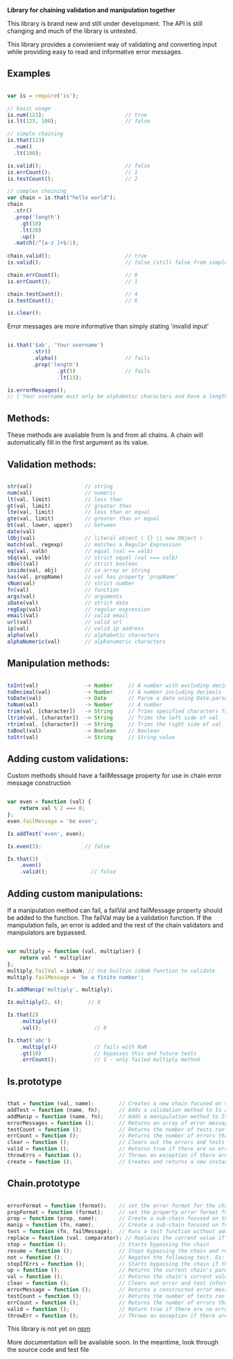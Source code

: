 **Library for chaining validation and manipulation together**

This library is brand new and still under development. The API is still
changing and much of the library is untested.

This library provides a convienient way of validating and converting input
while providing easy to read and informative error messages.

## Examples

```javascript

var is = require('is');

// basic usage
is.num(123);                          // true
is.lt(123, 100);                      // false

// simple chaining
is.that(123)
  .num()
  .lt(100);

is.valid();                           // false
is.errCount();                        // 1
is.testCount();                       // 2

// complex chaining
var chain = is.that("hello world");
chain
  .str()
  .prop('length')
    .gt(10)
    .lt(20)
    .up()
  .match(/^[a-z ]+$/i);
  
chain.valid();                        // true
is.valid();                           // false (still false from simple chaining example)

chain.errCount();                     // 0
is.errCount();                        // 1

chain.testCount();                    // 4
is.testCount();                       // 6

is.clear();

```

Error messages are more informative than simply stating 'invalid input'

```javascript

is.that('$ab', 'Your username')
        .str()
        .alpha()                      // fails
        .prop('length')
                .gt(5)                // fails
                .lt(15);

is.errorMessages();
// ['Your username must only be alphabetic characters and have a length which must be greater than 5']

```

## Methods:

These methods are available from Is and from all chains. A chain will automatically fill in the first
argument as its value.

## Validation methods:

```javascript

str(val)                 // string
num(val)                 // numeric
lt(val, limit)           // less than
gt(val, limit)           // greater than
lte(val, limit)          // less than or equal
gte(val, limit)          // greater than or equal
bt(val, lower, upper)    // between
date(val)
lObj(val)                // literal object ( {} || new Object )
match(val, regexp)       // matches a Regular Expression
eq(val, valb)            // equal (val == valb)
sEq(val, valb)           // strict equal (val === valb)
sBool(val)               // strict boolean
inside(val, obj)         // in array or string
has(val, propName)       // val has property 'propName'
sNum(val)                // strict number
fn(val)                  // function
args(val)                // arguments
sDate(val)               // strict date
regExp(val)              // regular expression
email(val)               // valid email
url(val)                 // valid url
ip(val)                  // valid ip address
alpha(val)               // alphabetic characters
alphaNumeric(val)        // alphanumeric characters

```

## Manipulation methods:

```javascript

toInt(val)               -> Number     // A number with excluding decimals
toDecimal(val)           -> Number     // A number including decimals
toDate(val)              -> Date       // Parse a date using Date.parse
toNum(val)               -> Number     // A number
trim(val, [character])   -> String     // Trims specified characters from both sides of val
ltrim(val, [character])  -> String     // Trims the left side of val
rtrim(val, [character])  -> String     // Trims the right side of val
toBool(val)              -> Boolean    // Boolean
toStr(val)               -> String     // String value

```

## Adding custom validations:

Custom methods should have a failMessage property for use in chain error message construction

```javascript

var even = function (val) {
	return val % 2 === 0;
};
even.failMessage = 'be even';

Is.addTest('even', even);

Is.even(3);              // false

Is.that(3)
	.even()
	.valid();              // false

```

## Adding custom manipulations:

If a manipulation method can fail, a failVal and failMessage property should be added to the function.
The failVal may be a validation function. If the manipulation fails, an error is added and the rest of
the chain validators and manipulators are bypassed.

```javascript

var multiply = function (val, multiplier) {
	return val * multiplier
};
multiply.failVal = isNaN; // Use builtin isNaN function to validate
multiply.failMessage = 'be a finite number';

Is.addManip('multiply', multiply);

Is.multiply(2, 4);        // 8

Is.that(2)
	.multiply(4)
	.val();                 // 8

Is.that('abc')
	.multiply(4)            // fails with NaN
	.gt(10)                 // bypasses this and future tests
	.errCount();            // 1 - only failed multiply method

```

## Is.prototype

```javascript

that = function (val, name);        // Creates a new chain focused on val
addTest = function (name, fn);      // Adds a validation method to Is and Chain prototype
addManip = function (name, fn);     // Adds a manipulation method to Is and Chain prototype
errorMessages = function ();        // Returns an array of error messages, if any
testCount = function ();            // Returns the number of tests ran in this instance
errCount = function ();             // Returns the number of errors that have occurred in this instance
clear = function ();                // Clears out the errors and tests for this instance
valid = function ();                // Returns true if there are no errors in this instance
throwErrs = function ();            // Throws an exception if there are any errors. exception.messages = this.errorMessages()
create = function ();               // Creates and returns a new instance of Is

```

## Chain.prototype

```javascript

errorFormat = function (format);    // set the error format for the chain. Default: '{0} must {1}'
propFormat = function (format);     // set the property error format for the chain. Default: 'have a {0} which must {1}'
prop = function (prop, name);       // Create a sub-chain focused on the current values property 'prop'
manip = function (fn, name);        // Create a sub-chain focused on fn's return value
test = function (fn, failMessage);  // Runs a test function without adding it to Chain.prototype
replace = function (val, comparator); // Replaces the current value if it equals the comparator
stop = function ();                 // Starts bypassing the chain
resume = function ();               // Stops bypassing the chain and resume testing
not = function ();                  // Negates the following test. Ex: is.that(123).not().str().valid() -> true
stopIfErrs = function ();           // Starts bypassing the chain if there are errors
up = function ();                   // Returns the current chain's parent
val = function ();                  // Returns the chain's current value
clear = function ();                // Clears out error and test information
errorMessage = function ();         // Returns a constructed error message if there are errors
testCount = function ();            // Returns the number of tests ran in this chain
errCount = function ();             // Returns the number of errors that have occurred in this chain
valid = function ();                // Return true if there are no errors in this chain
throwErr = function ();             // Throws an exception if there are any errors. exception.message = this.errorMessage()

```

This library is not yet on [npm](http://github.com/isaacs/npm)

More documentation will be available soon. In the meantime, look through the source code
and test file
